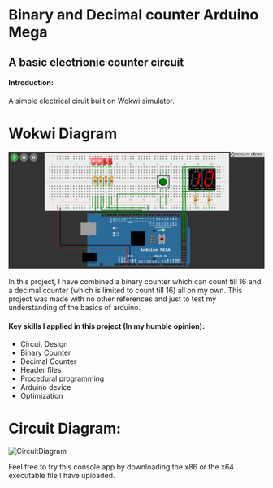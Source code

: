 # Binary and Decimal counter Arduino Mega
## A basic electrionic counter circuit

#### Introduction:
A simple electrical ciruit built on Wokwi simulator.

# Wokwi Diagram
![WokwiDiagram](Wokwi_CounterCircuit.png)

In this project, I have combined a binary counter which can count till 16 and a decimal counter (which is limited to count till 16) all on my own.
This project was made with no other references and just to test my understanding of the basics of arduino.

#### Key skills I applied in this project (In my humble opinion):
- Circuit Design
- Binary Counter
- Decimal Counter
- Header files
- Procedural programming
- Arduino device
- Optimization

# Circuit Diagram:
![CircuitDiagram](CounterCircuit_Diagram.png)

Feel free to try this console app by downloading the x86 or the x64 executable file I have uploaded.
